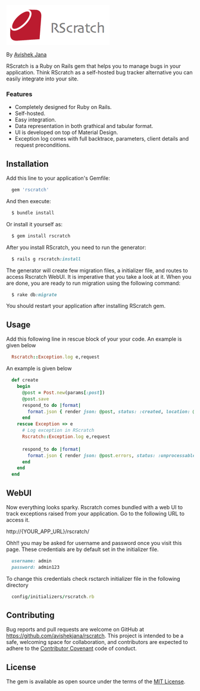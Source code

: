 ![Rscratch with its Web UI](./doc/rscratch_logo.png)

By [Avishek Jana](https://github.com/avishekjana)

RScratch is a Ruby on Rails gem that helps you to manage bugs in your application. Think RScratch as a self-hosted bug tracker alternative you can easily integrate into your site.

### Features
* Completely designed for Ruby on Rails.
* Self-hosted.
* Easy integration.
* Data representation in both grathical and tabular format.
* UI is developed on top of Material Design.
* Exception log comes with full backtrace, parameters, client details and request preconditions.

## Installation

Add this line to your application's Gemfile:
```ruby
  gem 'rscratch'
```
And then execute:
```ruby
  $ bundle install
```
Or install it yourself as:
```ruby
  $ gem install rscratch
```
After you install RScratch, you need to run the generator:
```ruby
  $ rails g rscratch:install
```

The generator will create few migration files, a initializer file, and routes to access Rscratch WebUI. It is imperative that you take a look at it. When you are done, you are ready to run migration using the following command:
```ruby
  $ rake db:migrate
```
You should restart your application after installing RScratch gem.

## Usage
Add this following line in rescue block of your your code. An example is given below
```ruby
  Rscratch::Exception.log e,request
```

An example is given below

```ruby
  def create
    begin
      @post = Post.new(params[:post])
      @post.save
      respond_to do |format|
        format.json { render json: @post, status: :created, location: @post }
      end      
    rescue Exception => e
      # Log exception in RScratch
      Rscratch::Exception.log e,request
      
      respond_to do |format|
        format.json { render json: @post.errors, status: :unprocessable_entity }
      end            
    end
  end
```

## WebUI
Now everything looks sparky. Rscratch comes bundled with a web UI to track exceptions raised from your application. Go to the following URL to access it.

  http://{YOUR_APP_URL}/rscratch/

Ohh!! you may be asked for username and password once you visit this page. These credentials are by default set in the initializer file. 
```ruby
  username: admin 
  password: admin123
```
To change this credentials check rsctarch initializer file in the following directory
```ruby
  config/initializers/rscratch.rb
```

## Contributing

Bug reports and pull requests are welcome on GitHub at https://github.com/avishekjana/rscratch. This project is intended to be a safe, welcoming space for collaboration, and contributors are expected to adhere to the [Contributor Covenant](contributor-covenant.org) code of conduct.


## License

The gem is available as open source under the terms of the [MIT License](http://opensource.org/licenses/MIT).

